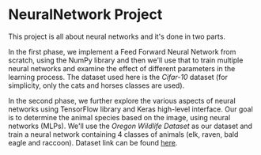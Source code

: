 <h1> NeuralNetwork Project </h1>
This project is all about neural networks and it's done in two parts.


In the first phase, we implement a Feed Forward Neural Network from scratch, using the NumPy library and then we'll use that to train multiple neural networks
and examine the effect of different parameters in the learning process. The dataset used here is the *Cifar-10* dataset 
(for simplicity, only the cats and horses classes are used).

In the second phase, we further explore the various aspects of neural networks using TensorFlow library and Keras high-level interface.
Our goal is to determine the animal species based on the image, using neural networks (MLPs).
We'll use the *Oregon Wildlife Dataset* as our dataset and train a neural network containing 4 classes of animals (elk, raven, bald eagle and raccoon).
Dataset link can be found [here](https://drive.google.com/file/d/1AdJ0sGSwVrdtskKj27cjf1Q5Vi0zfP0Y/view).

